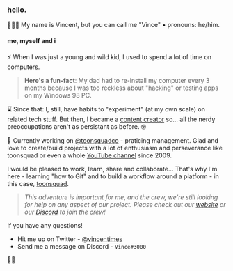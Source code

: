 ### hello.

👨🏻‍🚀 My name is Vincent, but you can call me "Vince" • pronouns: he/him.

#### me, myself and i

⚡ When I was just a young and wild kid, I used to spend a lot of time on computers. 
> **Here's a fun-fact**: My dad had to re-install my computer every 3 months because I was too reckless about "hacking" or testing apps on my Windows 98 PC.

⌛ Since that: I, still, have habits to "experiment" (at my own scale) on related tech stuff. 
But then, I became a [content creator](https://www.youtube.com/channel/UCfJazBeaJ6zrUw12PknKHVQ "YouTube channel") so... all the nerdy preoccupations aren't as persistant as before. 🤓

🐸 Currently working on [@toonsquadco](https://toonsquad.co/) - praticing management.
Glad and love to create/build projects with a lot of enthusiasm and perseverance like toonsquad or even a whole [YouTube channel](https://www.youtube.com/channel/UCfJazBeaJ6zrUw12PknKHVQ "the link was already up there") since 2009.

I would be pleased to work, learn, share and collaborate... That's why I'm here - learning "how to Git" and to build a workflow around a platform - in this case, [toonsquad](https://toonsquad.co/). 

> *This adventure is important for me, and the crew, we're still looking for help on any aspect of our project.   Please check out our [website](https://toonsquad.co/) or our [Discord](https://discord.gg/3yXQzC256m) to join the crew!*

If you have any questions!
- Hit me up on Twitter - [@vincentimes](https://twitter.com/VincenTimes "my own Twitter")
- Send me a message on Discord - `Vince#3000` 

✌🏻
